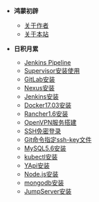 * **鸿蒙初辟**
    * [关于作者](about.md)
    * [关于本站](website.md)
  
* **日积月累**
    * [Jenkins Pipeline](jenkins-pipeline.md)
    * [Supervisor安装使用](supervisor.md)
    * [GitLab安装](gitlab.md)
    * [Nexus安装](nexus.md)
    * [Jenkins安装](jenkins.md)
    * [Docker17.03安装](docker17.03.md)
    * [Rancher1.6安装](rancher1.6.md)
    * [OpenVPN服务搭建](openvpn.md)
    * [SSH免密登录](ssh-key.md)
    * [Git命令指定ssh-key文件](git-special-ssh-key.md)
    * [MySQL5.6安装](mysql5.6.md)
    * [kubectl安装](kubectl.md)
    * [YApi安装](yapi.md)
    * [Node.js安装](nodejs.md)
    * [mongodb安装](mongodb.md)
    * [JumpServer安装](jumpserver.md)
    